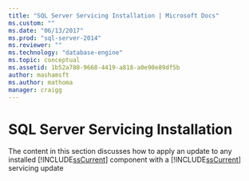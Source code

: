 ```yaml
---
title: "SQL Server Servicing Installation | Microsoft Docs"
ms.custom: ""
ms.date: "06/13/2017"
ms.prod: "sql-server-2014"
ms.reviewer: ""
ms.technology: "database-engine"
ms.topic: conceptual
ms.assetid: 1b52a780-9668-4419-a818-a0e90e89df5b
author: mashamsft
ms.author: mathoma
manager: craigg
---
```

# SQL Server Servicing Installation
  The content in this section discusses how to apply an update to any installed [!INCLUDE[ssCurrent](../../includes/sscurrent-md.md)] component with a [!INCLUDE[ssCurrent](../../includes/sscurrent-md.md)] servicing update  
  
  
